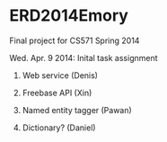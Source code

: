 ERD2014Emory
============

Final project for CS571 Spring 2014

Wed. Apr. 9 2014: Inital task assignment

1. Web service (Denis)


2. Freebase API (Xin)


3. Named entity tagger (Pawan)


4. Dictionary? (Daniel)
